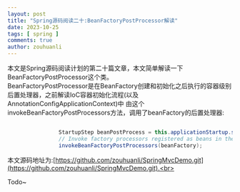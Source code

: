 ```yaml
---
layout: post
title: "Spring源码阅读二十:BeanFactoryPostProcessor解读"
date: 2023-10-25
tags: [ spring ]
comments: true
author: zouhuanli
---
```


本文是Spring源码阅读计划的第二十篇文章，本文简单解读一下BeanFactoryPostProcessor这个类。<br>
BeanFactoryPostProcessor是在BeanFactory创建和初始化之后执行的容器级别后置处理器，之前解读IoC容器初始化流程(以及AnnotationConfigApplicationContext)中
由这个invokeBeanFactoryPostProcessors方法，调用了beanFactory的后置处理器:

```java

				StartupStep beanPostProcess = this.applicationStartup.start("spring.context.beans.post-process");
				// Invoke factory processors registered as beans in the context.
				invokeBeanFactoryPostProcessors(beanFactory);
```

本文源码地址为:[https://github.com/zouhuanli/SpringMvcDemo.git](https://github.com/zouhuanli/SpringMvcDemo.git).<br>

Todo~